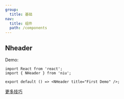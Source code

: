 ```yaml
---
group:
  title: 基础
nav:
  title: 组件
  path: /components
---
```


## Nheader

Demo:

```tsx
import React from 'react';
import { NHeader } from 'niu';

export default () => <NHeader title="First Demo" />;
```

[更多技巧](https://d.umijs.org/guide/demo-principle)
